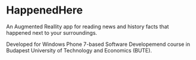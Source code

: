 HappenedHere
============

An Augmented Reallity app for reading news and history facts that happened next to your surroundings.

Developed for Windows Phone 7-based Software Developemend course in Budapest University of Technology and Economics (BUTE).
